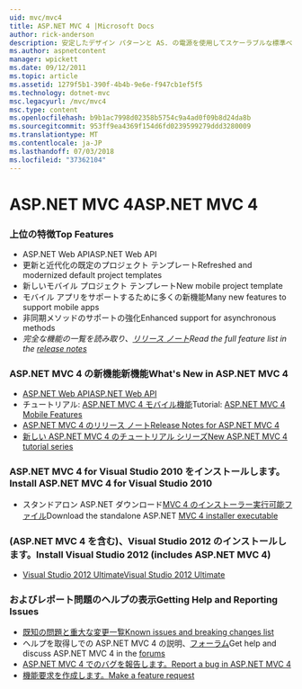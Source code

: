 ```yaml
---
uid: mvc/mvc4
title: ASP.NET MVC 4 |Microsoft Docs
author: rick-anderson
description: 安定したデザイン パターンと AS. の電源を使用してスケーラブルな標準ベースの web アプリケーションを構築するためのフレームワークを ASP.NET MVC 4 の ASP.NET MVC 4 には.
ms.author: aspnetcontent
manager: wpickett
ms.date: 09/12/2011
ms.topic: article
ms.assetid: 1279f5b1-390f-4b4b-9e6e-f947cb1ef5f5
ms.technology: dotnet-mvc
msc.legacyurl: /mvc/mvc4
msc.type: content
ms.openlocfilehash: b9b1ac7998d02358b5754c9a4ad0f09b8d24da8b
ms.sourcegitcommit: 953ff9ea4369f154d6fd0239599279ddd3280009
ms.translationtype: MT
ms.contentlocale: ja-JP
ms.lasthandoff: 07/03/2018
ms.locfileid: "37362104"
---
```

<a name="aspnet-mvc-4"></a><span data-ttu-id="c0536-103">ASP.NET MVC 4</span><span class="sxs-lookup"><span data-stu-id="c0536-103">ASP.NET MVC 4</span></span>
====================
### <a name="top-features"></a><span data-ttu-id="c0536-104">上位の特徴</span><span class="sxs-lookup"><span data-stu-id="c0536-104">Top Features</span></span>

- <span data-ttu-id="c0536-105">ASP.NET Web API</span><span class="sxs-lookup"><span data-stu-id="c0536-105">ASP.NET Web API</span></span>
- <span data-ttu-id="c0536-106">更新と近代化の既定のプロジェクト テンプレート</span><span class="sxs-lookup"><span data-stu-id="c0536-106">Refreshed and modernized default project templates</span></span>
- <span data-ttu-id="c0536-107">新しいモバイル プロジェクト テンプレート</span><span class="sxs-lookup"><span data-stu-id="c0536-107">New mobile project template</span></span>
- <span data-ttu-id="c0536-108">モバイル アプリをサポートするために多くの新機能</span><span class="sxs-lookup"><span data-stu-id="c0536-108">Many new features to support mobile apps</span></span>
- <span data-ttu-id="c0536-109">非同期メソッドのサポートの強化</span><span class="sxs-lookup"><span data-stu-id="c0536-109">Enhanced support for asynchronous methods</span></span>
- <span data-ttu-id="c0536-110">*完全な機能の一覧を読み取り、[リリース ノート](../whitepapers/mvc4-release-notes.md)*</span><span class="sxs-lookup"><span data-stu-id="c0536-110">*Read the full feature list in the [release notes](../whitepapers/mvc4-release-notes.md)*</span></span>


### <a name="whats-new-in-aspnet-mvc-4"></a><span data-ttu-id="c0536-111">ASP.NET MVC 4 の新機能新機能</span><span class="sxs-lookup"><span data-stu-id="c0536-111">What's New in ASP.NET MVC 4</span></span>

- [<span data-ttu-id="c0536-112">ASP.NET Web API</span><span class="sxs-lookup"><span data-stu-id="c0536-112">ASP.NET Web API</span></span>](../web-api/index.md)
- <span data-ttu-id="c0536-113">チュートリアル: [ASP.NET MVC 4 モバイル機能](overview/older-versions/aspnet-mvc-4-mobile-features.md)</span><span class="sxs-lookup"><span data-stu-id="c0536-113">Tutorial: [ASP.NET MVC 4 Mobile Features](overview/older-versions/aspnet-mvc-4-mobile-features.md)</span></span>
- [<span data-ttu-id="c0536-114">ASP.NET MVC 4 のリリース ノート</span><span class="sxs-lookup"><span data-stu-id="c0536-114">Release Notes for ASP.NET MVC 4</span></span>](../whitepapers/mvc4-release-notes.md)
- [<span data-ttu-id="c0536-115">新しい ASP.NET MVC 4 のチュートリアル シリーズ</span><span class="sxs-lookup"><span data-stu-id="c0536-115">New ASP.NET MVC 4 tutorial series</span></span>](overview/older-versions/getting-started-with-aspnet-mvc4/intro-to-aspnet-mvc-4.md)


### <a name="install-aspnet-mvc-4-for-visual-studio-2010"></a><span data-ttu-id="c0536-116">ASP.NET MVC 4 for Visual Studio 2010 をインストールします。</span><span class="sxs-lookup"><span data-stu-id="c0536-116">Install ASP.NET MVC 4 for Visual Studio 2010</span></span>

- <span data-ttu-id="c0536-117">スタンドアロン ASP.NET ダウンロード[MVC 4 のインストーラー実行可能ファイル](https://www.microsoft.com/download/details.aspx?id=30683)</span><span class="sxs-lookup"><span data-stu-id="c0536-117">Download the standalone ASP.NET [MVC 4 installer executable](https://www.microsoft.com/download/details.aspx?id=30683)</span></span>


### <a name="install-visual-studio-2012-includes-aspnet-mvc-4"></a><span data-ttu-id="c0536-118">(ASP.NET MVC 4 を含む)、Visual Studio 2012 のインストールします。</span><span class="sxs-lookup"><span data-stu-id="c0536-118">Install Visual Studio 2012 (includes ASP.NET MVC 4)</span></span>

- [<span data-ttu-id="c0536-119">Visual Studio 2012 Ultimate</span><span class="sxs-lookup"><span data-stu-id="c0536-119">Visual Studio 2012 Ultimate</span></span>](https://go.microsoft.com/fwlink/?linkid=247148)


### <a name="getting-help-and-reporting-issues"></a><span data-ttu-id="c0536-120">およびレポート問題のヘルプの表示</span><span class="sxs-lookup"><span data-stu-id="c0536-120">Getting Help and Reporting Issues</span></span>

- [<span data-ttu-id="c0536-121">既知の問題と重大な変更一覧</span><span class="sxs-lookup"><span data-stu-id="c0536-121">Known issues and breaking changes list</span></span>](../whitepapers/mvc4-release-notes.md#_Toc303253815)
- <span data-ttu-id="c0536-122">ヘルプを取得しでの ASP.NET MVC 4 の説明、[フォーラム](https://forums.asp.net/1146.aspx)</span><span class="sxs-lookup"><span data-stu-id="c0536-122">Get help and discuss ASP.NET MVC 4 in the [forums](https://forums.asp.net/1146.aspx)</span></span>
- [<span data-ttu-id="c0536-123">ASP.NET MVC 4 でのバグを報告します。</span><span class="sxs-lookup"><span data-stu-id="c0536-123">Report a bug in ASP.NET MVC 4</span></span>](https://github.com/aspnet/AspNetWebStack/issues)
- [<span data-ttu-id="c0536-124">機能要求を作成します。</span><span class="sxs-lookup"><span data-stu-id="c0536-124">Make a feature request</span></span>](http://aspnet.uservoice.com/forums/41201-asp-net-mvc)
